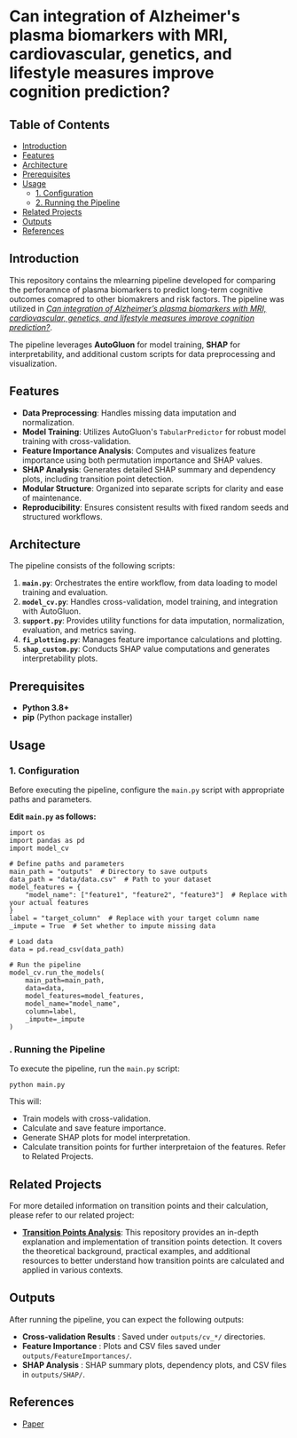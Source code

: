 # Can integration of Alzheimer's plasma biomarkers with MRI, cardiovascular, genetics, and lifestyle measures improve cognition prediction?

## Table of Contents

- [Introduction](#introduction)
- [Features](#features)
- [Architecture](#architecture)
- [Prerequisites](#installation)
- [Usage](#usage)
  - [1. Configuration](#1-configuration)
  - [2. Running the Pipeline](#2-running-the-pipeline)
- [Related Projects](#related-projects)
- [Outputs](#outputs)
- [References](#references)

## Introduction

This repository contains the mlearning pipeline developed for comparing the perforamnce of plasma biomarkers to predict long-term cognitive outcomes comapred to other biomakrers and risk factors. The pipeline was utilized in [*Can integration of Alzheimer’s plasma biomarkers with MRI, cardiovascular, genetics, and lifestyle measures improve cognition prediction?*]([link_to_paper](https://doi.org/10.1093/braincomms/fcae300)).

The pipeline leverages **AutoGluon** for model training, **SHAP** for interpretability, and additional custom scripts for data preprocessing and visualization.

## Features

- **Data Preprocessing**: Handles missing data imputation and normalization.
- **Model Training**: Utilizes AutoGluon's `TabularPredictor` for robust model training with cross-validation.
- **Feature Importance Analysis**: Computes and visualizes feature importance using both permutation importance and SHAP values.
- **SHAP Analysis**: Generates detailed SHAP summary and dependency plots, including transition point detection.
- **Modular Structure**: Organized into separate scripts for clarity and ease of maintenance.
- **Reproducibility**: Ensures consistent results with fixed random seeds and structured workflows.

## Architecture

The pipeline consists of the following scripts:

1. **`main.py`**: Orchestrates the entire workflow, from data loading to model training and evaluation.
2. **`model_cv.py`**: Handles cross-validation, model training, and integration with AutoGluon.
3. **`support.py`**: Provides utility functions for data imputation, normalization, evaluation, and metrics saving.
4. **`fi_plotting.py`**: Manages feature importance calculations and plotting.
5. **`shap_custom.py`**: Conducts SHAP value computations and generates interpretability plots.

## Prerequisites

- **Python 3.8+**
- **pip** (Python package installer)

## Usage

### 1. Configuration

Before executing the pipeline, configure the `main.py` script with appropriate paths and parameters.

**Edit `main.py` as follows:**

```
import os
import pandas as pd
import model_cv

# Define paths and parameters
main_path = "outputs"  # Directory to save outputs
data_path = "data/data.csv"  # Path to your dataset
model_features = {
    "model_name": ["feature1", "feature2", "feature3"]  # Replace with your actual features
}
label = "target_column"  # Replace with your target column name
_impute = True  # Set whether to impute missing data

# Load data
data = pd.read_csv(data_path)

# Run the pipeline
model_cv.run_the_models(
    main_path=main_path,
    data=data,
    model_features=model_features,
    model_name="model_name",
    column=label,
    _impute=_impute
)
```

### . Running the Pipeline

To execute the pipeline, run the `main.py` script:

```
python main.py
```

This will:

* Train models with cross-validation.
* Calculate and save feature importance.
* Generate SHAP plots for model interpretation.
* Calculate transition points for further interpretaion of the features. Refer to Related Projects.

## Related Projects

For more detailed information on transition points and their calculation, please refer to our related project:

- **[Transition Points Analysis](https://github.com/RobelGebre/TPE-for-SHAP)**: This repository provides an in-depth explanation and implementation of transition points detection. It covers the theoretical background, practical examples, and additional resources to better understand how transition points are calculated and applied in various contexts.

## Outputs

After running the pipeline, you can expect the following outputs:

* **Cross-validation Results** : Saved under `outputs/cv_*/` directories.
* **Feature Importance** : Plots and CSV files saved under `outputs/FeatureImportances/`.
* **SHAP Analysis** : SHAP summary plots, dependency plots, and CSV files in `outputs/SHAP/`.

## References

* [Paper](https://doi.org/10.1093/braincomms/fcae300)
